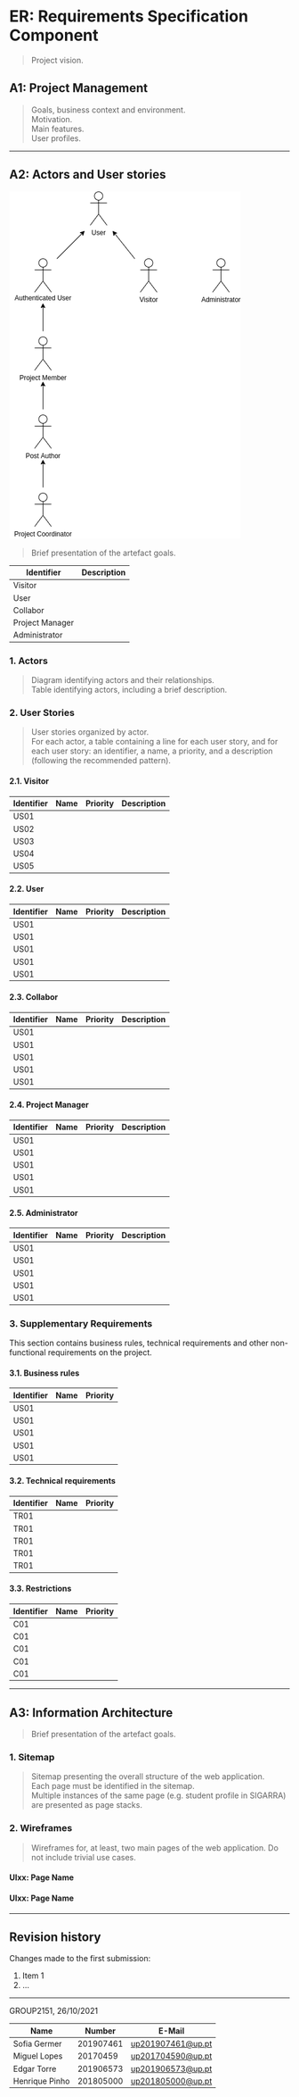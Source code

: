 # ER: Requirements Specification Component

> Project vision.

## A1: Project Management

> Goals, business context and environment.  
> Motivation.  
> Main features.  
> User profiles.


---


## A2: Actors and User stories

![Project Managment Actors](PM_diagram.png)
> Brief presentation of the artefact goals.


| Identifier       | Description            | 
| ---------------- | ---------------------- | 
| Visitor          |                        | 
| User             |                        | 
| Collabor         |                        | 
| Project Manager  |                        | 
| Administrator    |                        |

### 1. Actors

> Diagram identifying actors and their relationships.  
> Table identifying actors, including a brief description.


### 2. User Stories

> User stories organized by actor.  
> For each actor, a table containing a line for each user story, and for each user story: an identifier, a name, a priority, and a description (following the recommended pattern).

#### 2.1. Visitor

| Identifier       | Name                   | Priority               | Description              |
| ---------------- | ---------------------- | ---------------------- |------------------------- |        
| US01             |                        |                        |                          |
| US02             |                        |                        |                          |
| US03             |                        |                        |                          |
| US04             |                        |                        |                          |
| US05             |                        |                        |                          |

#### 2.2. User

| Identifier       | Name                   | Priority               | Description              |
| ---------------- | ---------------------- | ---------------------- |------------------------- |        
| US01             |                        |                        |                          |
| US01             |                        |                        |                          |
| US01             |                        |                        |                          |
| US01             |                        |                        |                          |
| US01             |                        |                        |                          |

#### 2.3. Collabor

| Identifier       | Name                   | Priority               | Description              |
| ---------------- | ---------------------- | ---------------------- |------------------------- |        
| US01             |                        |                        |                          |
| US01             |                        |                        |                          |
| US01             |                        |                        |                          |
| US01             |                        |                        |                          |
| US01             |                        |                        |                          |

#### 2.4. Project Manager

| Identifier       | Name                   | Priority               | Description              |
| ---------------- | ---------------------- | ---------------------- |------------------------- |        
| US01             |                        |                        |                          |
| US01             |                        |                        |                          |
| US01             |                        |                        |                          |
| US01             |                        |                        |                          |
| US01             |                        |                        |                          |

#### 2.5. Administrator

| Identifier       | Name                   | Priority               | Description              |
| ---------------- | ---------------------- | ---------------------- |------------------------- |        
| US01             |                        |                        |                          |
| US01             |                        |                        |                          |
| US01             |                        |                        |                          |
| US01             |                        |                        |                          |
| US01             |                        |                        |                          |


### 3. Supplementary Requirements

This section contains business rules, technical requirements and other non-functional requirements on the project.

#### 3.1. Business rules

| Identifier       | Name                   | Priority               | 
| ---------------- | ---------------------- | ---------------------- |        
| US01             |                        |                        | 
| US01             |                        |                        |                          
| US01             |                        |                        |                          
| US01             |                        |                        |                          
| US01             |                        |                        |


#### 3.2. Technical requirements

| Identifier       | Name                   | Priority               | 
| ---------------- | ---------------------- | ---------------------- |        
| TR01             |                        |                        | 
| TR01             |                        |                        |                          
| TR01             |                        |                        |                          
| TR01             |                        |                        |                          
| TR01             |                        |                        |

#### 3.3. Restrictions

| Identifier       | Name                   | Priority               | 
| ---------------- | ---------------------- | ---------------------- |        
| C01              |                        |                        | 
| C01              |                        |                        |                          
| C01              |                        |                        |                          
| C01              |                        |                        |                          
| C01              |                        |                        |
---


## A3: Information Architecture

> Brief presentation of the artefact goals.


### 1. Sitemap

> Sitemap presenting the overall structure of the web application.  
> Each page must be identified in the sitemap.  
> Multiple instances of the same page (e.g. student profile in SIGARRA) are presented as page stacks.


### 2. Wireframes

> Wireframes for, at least, two main pages of the web application.
> Do not include trivial use cases.


#### UIxx: Page Name

#### UIxx: Page Name


---


## Revision history

Changes made to the first submission:
1. Item 1
1. ...

***
GROUP2151, 26/10/2021

| Name             | Number    | E-Mail               |
| ---------------- | --------- | -------------------- |
| Sofia Germer     | 201907461 | up201907461@up.pt    |
| Miguel Lopes     | 20170459  | up201704590@up.pt    |
| Edgar Torre      | 201906573 | up201906573@up.pt    |
| Henrique Pinho   | 201805000 | up201805000@up.pt    |
